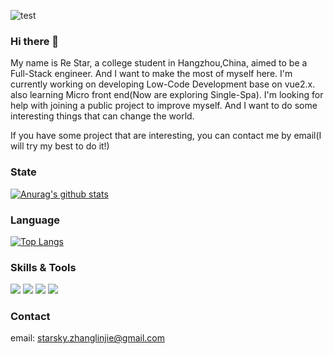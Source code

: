 ![test](https://gitee.com/trueLoving/cdn/raw/master/img/docs_bg.jpg)

### Hi there 👋

My name is Re Star, a college student in Hangzhou,China, aimed to be a Full-Stack engineer. And I want to make the most of myself here. I'm currently working on developing Low-Code Development base on vue2.x. also learning  Micro front end(Now are exploring Single-Spa). I'm looking for help with joining a public project to improve myself. And I want to do some interesting things that can change the world. 

If you have some project that are interesting, you can contact me by email(I will try my best to do it!)

### State

[![Anurag's github stats](https://github-readme-stats.vercel.app/api?username=trueLoving&show_icons=true&theme=radical)](https://github.com/anuraghazra/github-readme-stats)

### Language

[![Top Langs](https://github-readme-stats.vercel.app/api/top-langs/?username=trueLoving&layout=compact)](https://github.com/anuraghazra/github-readme-stats)

### Skills & Tools
![](https://img.shields.io/badge/tools-vscode-informational?style=flat&logo=visual-studio-code&logoColor=white&color=2bbc8a)
![](https://img.shields.io/badge/tools-idea-informational?style=flat&logo=intellij-idea&logoColor=white&color=2bbc8a)
![](https://img.shields.io/badge/skills-vue-informational?style=flat&logo=Vue.js&logoColor=white&color=2bbc8a)
![](https://img.shields.io/badge/skills-node-informational?style=flat&logo=Node.js&logoColor=white&color=2bbc8a)

### Contact

email: starsky.zhanglinjie@gmail.com
